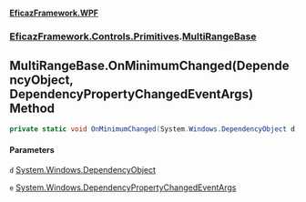 #### [EficazFramework.WPF](EficazFrameworkWPF.md 'EficazFramework WPF')
### [EficazFramework.Controls.Primitives](EficazFrameworkWPF.md#EficazFramework.Controls.Primitives 'EficazFramework.Controls.Primitives').[MultiRangeBase](EficazFramework.Controls.Primitives/MultiRangeBase.md 'EficazFramework.Controls.Primitives.MultiRangeBase')

## MultiRangeBase.OnMinimumChanged(DependencyObject, DependencyPropertyChangedEventArgs) Method

```csharp
private static void OnMinimumChanged(System.Windows.DependencyObject d, System.Windows.DependencyPropertyChangedEventArgs e);
```
#### Parameters

<a name='EficazFramework.Controls.Primitives.MultiRangeBase.OnMinimumChanged(System.Windows.DependencyObject,System.Windows.DependencyPropertyChangedEventArgs).d'></a>

`d` [System.Windows.DependencyObject](https://docs.microsoft.com/en-us/dotnet/api/System.Windows.DependencyObject 'System.Windows.DependencyObject')

<a name='EficazFramework.Controls.Primitives.MultiRangeBase.OnMinimumChanged(System.Windows.DependencyObject,System.Windows.DependencyPropertyChangedEventArgs).e'></a>

`e` [System.Windows.DependencyPropertyChangedEventArgs](https://docs.microsoft.com/en-us/dotnet/api/System.Windows.DependencyPropertyChangedEventArgs 'System.Windows.DependencyPropertyChangedEventArgs')